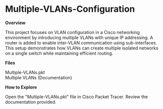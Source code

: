 # Multiple-VLANs-Configuration

**Overview**

This project focuses on VLAN configuration in a Cisco networking environment by introducing multiple VLANs with unique IP addressing. A router is added to enable inter-VLAN communication using sub-interfaces. This setup demonstrates how VLANs can create multiple isolated networks on a single switch while maintaining efficient routing.

**Files**

Multiple-VLANs.pkt  
Multiple VLANs (Documentation)

**How to Explore**

Open the "Multiple-VLANs.pkt" file in Cisco Packet Tracer. Review the documentation provided.
